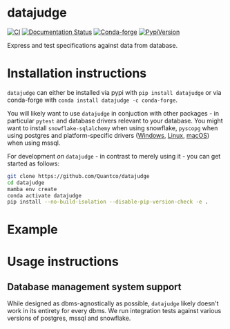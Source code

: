 # datajudge

[![CI](https://github.com/Quantco/datajudge/actions/workflows/ci.yaml/badge.svg)](https://github.com/Quantco/datajudge/actions/workflows/ci.yaml)
[![Documentation Status](https://readthedocs.org/projects/datajudge/badge/?version=latest)](https://datajudge.readthedocs.io/en/latest/?badge=latest)
[![Conda-forge](https://img.shields.io/conda/vn/conda-forge/datajudge?logoColor=white&logo=conda-forge)](https://anaconda.org/conda-forge/datajudge)
[![PypiVersion](https://img.shields.io/pypi/v/datajudge.svg?logo=pypi&logoColor=white)](https://pypi.org/project/datajudge)


Express and test specifications against data from database.


# Installation instructions

`datajudge` can either be installed via pypi with `pip install datajudge` or via conda-forge with `conda install datajudge -c conda-forge`.

You will likely want to use `datajudge` in conjuction with other packages - in particular `pytest` and database drivers relevant to your database. You might want to install `snowflake-sqlalchemy` when using snowflake, `pyscopg` when using postgres and platform-specific drivers ([Windows](https://docs.microsoft.com/en-us/sql/connect/odbc/windows/microsoft-odbc-driver-for-sql-server-on-windows?view=sql-server-ver15), [Linux](https://docs.microsoft.com/en-us/sql/connect/odbc/linux-mac/installing-the-microsoft-odbc-driver-for-sql-server?view=sql-server-ver15), [macOS](https://docs.microsoft.com/en-us/sql/connect/odbc/linux-mac/install-microsoft-odbc-driver-sql-server-macos?view=sql-server-ver15)) when using mssql.

For development _on_ `datajudge` - in contrast to merely using it - you can get started as follows:
```bash
git clone https://github.com/Quantco/datajudge
cd datajudge
mamba env create
conda activate datajudge
pip install --no-build-isolation --disable-pip-version-check -e .
```

# Example


# Usage instructions


## Database management system support

While designed as dbms-agnostically as possible, `datajudge` likely doesn't work in its entirety for every dbms.
We run integration tests against various versions of postgres, mssql and snowflake.


